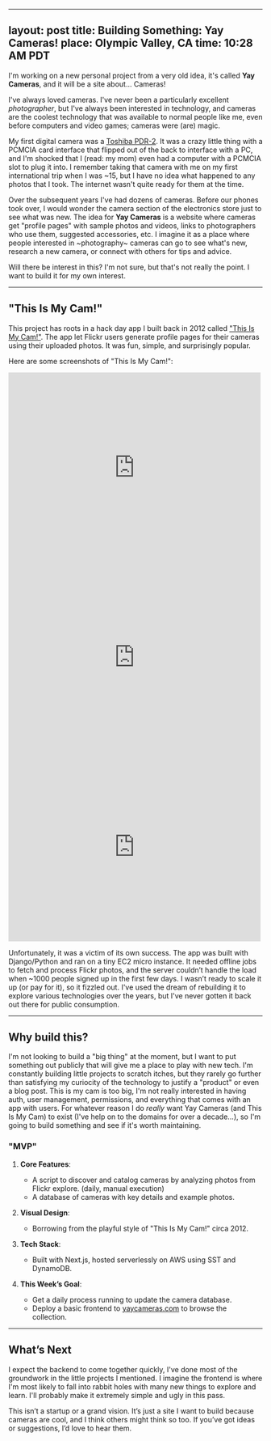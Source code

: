 

---
layout: post
title: Building Something: Yay Cameras!
place: Olympic Valley, CA
time: 10:28 AM PDT
---

I'm working on a new personal project from a very old idea, it's called **Yay Cameras**, and it will be a site about... Cameras!

I've always loved cameras. I've never been a particularly excellent _photographer_, but I've always been interested in technology, and cameras are the coolest technology that was available to normal people like me, even before computers and video games; cameras were (are) magic.

My first digital camera was a [Toshiba PDR-2](https://www.vintagedigitalcameras.com/toshiba). It was a crazy little thing with a PCMCIA card interface that flipped out of the back to interface with a PC, and I'm shocked that I (read: my mom) even had a computer with a PCMCIA slot to plug it into. I remember taking that camera with me on my first international trip when I was ~15, but I have no idea what happened to any photos that I took. The internet wasn't quite ready for them at the time.

Over the subsequent years I've had dozens of cameras. Before our phones took over, I would wonder the camera section of the electronics store just to see what was new. The idea for **Yay Cameras** is a website where cameras get "profile pages" with sample photos and videos, links to photographers who use them, suggested accessories, etc. I imagine it as a place where people interested in ~photography~ cameras can go to see what's new, research a new camera, or connect with others for tips and advice.

Will there be interest in this? I'm not sure, but that's not really the point. I want to build it for my own interest.

---

## "This Is My Cam!"

This project has roots in a hack day app I built back in 2012 called ["This Is My Cam!"](https://roundhere.net/journal/Photo-Hack-Day-SF/). The app let Flickr users generate profile pages for their cameras using their uploaded photos. It was fun, simple, and surprisingly popular.

Here are some screenshots of "This Is My Cam!":

<iframe src="https://www.flickr.com/photos/cjmartin/7751237914/in/photostream/embed" width="500" height="375" frameborder="0" allowfullscreen></iframe>
<iframe src="https://www.flickr.com/photos/cjmartin/7751325984/in/photostream/embed" width="500" height="375" frameborder="0" allowfullscreen></iframe>
<iframe src="https://www.flickr.com/photos/cjmartin/7751325904/in/photostream/embed" width="500" height="375" frameborder="0" allowfullscreen></iframe>

Unfortunately, it was a victim of its own success. The app was built with Django/Python and ran on a tiny EC2 micro instance. It needed offline jobs to fetch and process Flickr photos, and the server couldn’t handle the load when ~1000 people signed up in the first few days. I wasn’t ready to scale it up (or pay for it), so it fizzled out. I've used the dream of rebuilding it to explore various technologies over the years, but I've never gotten it back out there for public consumption.

---

## Why build this?

I'm not looking to build a "big thing" at the moment, but I want to put something out publicly that will give me a place to play with new tech. I'm constantly building little projects to scratch itches, but they rarely go further than satisfying my curiocity of the technology to justify a "product" or even a blog post. This is my cam is too big, I'm not really interested in having auth, user management, permissions, and everything that comes with an app with users. For whatever reason I do _really_ want Yay Cameras (and This Is My Cam) to exist (I've help on to the domains for over a decade...), so I'm going to build something and see if it's worth maintaining.

### "MVP"

1. **Core Features**:
   - A script to discover and catalog cameras by analyzing photos from Flickr explore. (daily, manual execution)
   - A database of cameras with key details and example photos.

2. **Visual Design**:
   - Borrowing from the playful style of "This Is My Cam!" circa 2012.

3. **Tech Stack**:
   - Built with Next.js, hosted serverlessly on AWS using SST and DynamoDB.

4. **This Week’s Goal**:
   - Get a daily process running to update the camera database.
   - Deploy a basic frontend to [yaycameras.com](http://yaycameras.com) to browse the collection.

---

## What’s Next

I expect the backend to come together quickly, I've done most of the groundwork in the little projects I mentioned. I imagine the frontend is where I'm most likely to fall into rabbit holes with many new things to explore and learn. I'll probably make it extremely simple and ugly in this pass.

This isn’t a startup or a grand vision. It’s just a site I want to build because cameras are cool, and I think others might think so too. If you’ve got ideas or suggestions, I’d love to hear them.

